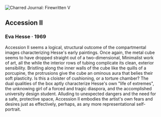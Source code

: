 <div class="artwork-of-the-day">
  <div class="container">
    <div class="img-wrapper">
      <img
        src="https://uploads6.wikiart.org/images/eva-hesse/accession-ii-1968.jpg"
        alt="Charred Journal: Firewritten V" />
    </div>
    <div class="artwork-detail">
      <div class="artwork-origin"> 
        <h2 class="artwork-name">Accession II</h2>
        <h3 class="artist">
          Eva Hesse
                    ·  1969
        </h3>
      </div>
      <p class="description">
        <span class="artwork-description-text ng-binding" ng-bind-html="viewModel.ArtworkOfTheDay.Description | unsafe">Accession II seems a logical, structural outcome of the compartmental images characterizing Hesse's early paintings. Once again, the metal cube seems to have dropped straight out of a two-dimensional, Minimalist work of art, all the while the interior rows of tubing complicate its clean, exterior sensibility. Bristling along the inner walls of the cube like the quills of a porcupine, the protrusions give the cube an ominous aura that belies their soft plasticity. Is this a cloister of cushioning, or a torture chamber? The dual qualities of the box aptly characterize Hesse's own "life of extremes", the unknowing girl of a forced and tragic diaspora, and the accomplished university design student. Alluding to unexpected dangers and the need for a safe, protective space, Accession II embodies the artist's own fears and desires just as effectively, perhaps, as any more representational self-portrait.</span>
                        <div class="text-shadow-container" ng-show="showShadow" style=""></div>
      </p>
    </div>
  </div>

</div>
